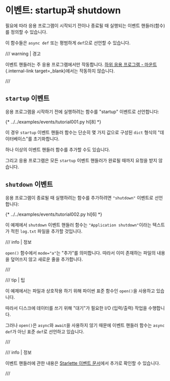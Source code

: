 # 이벤트: startup과 shutdown

필요에 따라 응용 프로그램이 시작되기 전이나 종료될 때 실행되는 이벤트 핸들러(함수)를 정의할 수 있습니다.

이 함수들은 `async def` 또는 평범하게 `def`으로 선언할 수 있습니다.

/// warning | 경고

이벤트 핸들러는 주 응용 프로그램에서만 작동합니다. [하위 응용 프로그램 - 마운트](./sub-applications.md){.internal-link target=_blank}에서는 작동하지 않습니다.

///

## `startup` 이벤트

응용 프로그램을 시작하기 전에 실행하려는 함수를 "startup" 이벤트로 선언합니다:

{* ../../examples/events/tutorial001.py hl[8] *}

이 경우 `startup` 이벤트 핸들러 함수는 단순히 몇 가지 값으로 구성된 `dict` 형식의 "데이터베이스"를 초기화합니다.

하나 이상의 이벤트 핸들러 함수를 추가할 수도 있습니다.

그리고 응용 프로그램은 모든 `startup` 이벤트 핸들러가 완료될 때까지 요청을 받지 않습니다.

## `shutdown` 이벤트

응용 프로그램이 종료될 때 실행하려는 함수를 추가하려면 `"shutdown"` 이벤트로 선언합니다:

{* ../../examples/events/tutorial002.py hl[6] *}

이 예제에서 `shutdown` 이벤트 핸들러 함수는 `"Application shutdown"`이라는 텍스트가 적힌 `log.txt` 파일을 추가할 것입니다.

/// info | 정보

`open()` 함수에서 `mode="a"`는 "추가"를 의미합니다. 따라서 이미 존재하는 파일의 내용을 덮어쓰지 않고 새로운 줄을 추가합니다.

///

/// tip | 팁

이 예제에서는 파일과 상호작용 하기 위해 파이썬 표준 함수인 `open()`을 사용하고 있습니다.

따라서 디스크에 데이터를 쓰기 위해 "대기"가 필요한 I/O (입력/출력) 작업을 수행합니다.

그러나 `open()`은 `async`와 `await`을 사용하지 않기 때문에 이벤트 핸들러 함수는 `async def`가 아닌 표준 `def`로 선언하고 있습니다.

///

/// info | 정보

이벤트 핸들러에 관한 내용은 <a href="https://www.starlette.io/events/" class="external-link" target="_blank">Starlette 이벤트 문서</a>에서 추가로 확인할 수 있습니다.

///
